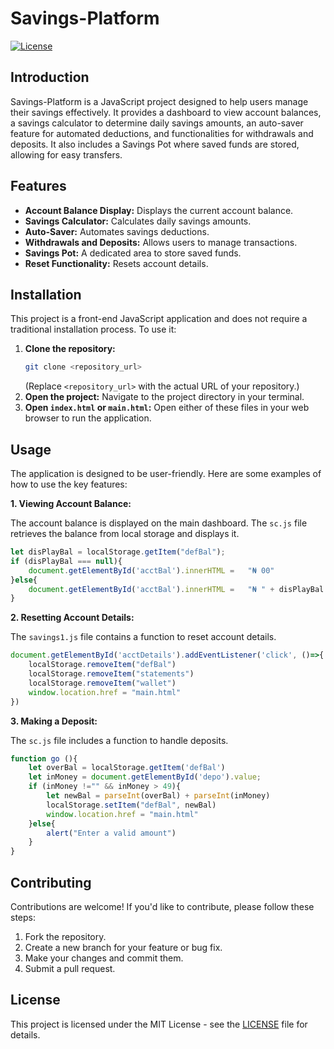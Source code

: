 # Savings-Platform

[![License](https://img.shields.io/badge/License-MIT-blue.svg)](LICENSE)

## Introduction

Savings-Platform is a JavaScript project designed to help users manage their savings effectively. It provides a dashboard to view account balances, a savings calculator to determine daily savings amounts, an auto-saver feature for automated deductions, and functionalities for withdrawals and deposits. It also includes a Savings Pot where saved funds are stored, allowing for easy transfers.

## Features

*   **Account Balance Display:** Displays the current account balance.
*   **Savings Calculator:** Calculates daily savings amounts.
*   **Auto-Saver:** Automates savings deductions.
*   **Withdrawals and Deposits:** Allows users to manage transactions.
*   **Savings Pot:** A dedicated area to store saved funds.
*   **Reset Functionality:** Resets account details.

## Installation

This project is a front-end JavaScript application and does not require a traditional installation process. To use it:

1.  **Clone the repository:**
    ```bash
    git clone <repository_url>
    ```
    (Replace `<repository_url>` with the actual URL of your repository.)
2.  **Open the project:** Navigate to the project directory in your terminal.
3.  **Open `index.html` or `main.html`:** Open either of these files in your web browser to run the application.

## Usage

The application is designed to be user-friendly. Here are some examples of how to use the key features:

**1. Viewing Account Balance:**

The account balance is displayed on the main dashboard. The `sc.js` file retrieves the balance from local storage and displays it.

```javascript
let disPlayBal = localStorage.getItem("defBal");
if (disPlayBal === null){
    document.getElementById('acctBal').innerHTML =   "₦ 00"
}else{
    document.getElementById('acctBal').innerHTML =   "₦ " + disPlayBal
}
```

**2. Resetting Account Details:**

The `savings1.js` file contains a function to reset account details.

```javascript
document.getElementById('acctDetails').addEventListener('click', ()=>{
    localStorage.removeItem("defBal")
    localStorage.removeItem("statements")
    localStorage.removeItem("wallet")
    window.location.href = "main.html"
})
```

**3. Making a Deposit:**

The `sc.js` file includes a function to handle deposits.

```javascript
function go (){
    let overBal = localStorage.getItem('defBal')
    let inMoney = document.getElementById('depo').value;
    if (inMoney !="" && inMoney > 49){
        let newBal = parseInt(overBal) + parseInt(inMoney)
        localStorage.setItem("defBal", newBal)
        window.location.href = "main.html"
    }else{
        alert("Enter a valid amount")
    }
}
```

## Contributing

Contributions are welcome! If you'd like to contribute, please follow these steps:

1.  Fork the repository.
2.  Create a new branch for your feature or bug fix.
3.  Make your changes and commit them.
4.  Submit a pull request.

## License

This project is licensed under the MIT License - see the [LICENSE](LICENSE) file for details.
